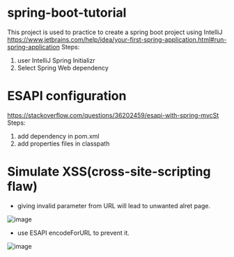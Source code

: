 # spring-boot-tutorial
This project is used to practice to create a spring boot project using IntelliJ
https://www.jetbrains.com/help/idea/your-first-spring-application.html#run-spring-application
Steps: 
1. user IntelliJ Spring Initializr
1. Select Spring Web dependency
# ESAPI configuration
https://stackoverflow.com/questions/36202459/esapi-with-spring-mvcSt
Steps: 
1. add dependency in pom.xml
1. add properties files in classpath
# Simulate XSS(cross-site-scripting flaw) 
* giving invalid parameter from URL will lead to unwanted alret page.

![image](https://user-images.githubusercontent.com/89087221/138834414-63713e4e-5cab-4509-8ce9-152a7cc29021.png)

* use ESAPI encodeForURL to prevent it.

![image](https://user-images.githubusercontent.com/89087221/138834722-d2a09e89-da20-4391-b2ab-1d4b96336eda.png)
